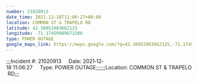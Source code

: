 ```yaml
---
number: 21020913
date_time: 2021-12-18T11:06:27+00:00
location: COMMON ST & TRAPELO RD
latitude: 42.38052003662125
longitude: -71.17459989673206
type: POWER OUTAGE
google_maps_link: https://maps.google.com/?q=42.38052003662125,-71.17459989673206
---
```


;;;Incident #: 21020913     Date: 2021‐12‐18 11:06:27     Type: POWER OUTAGE;;;;;;Location: COMMON ST & TRAPELO RD;;;

